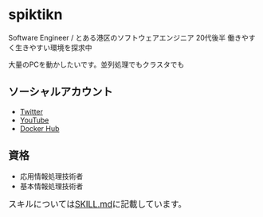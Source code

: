 # spiktikn

Software Engineer / とある港区のソフトウェアエンジニア 20代後半 働きやすく生きやすい環境を探求中

大量のPCを動かしたいです。並列処理でもクラスタでも

## ソーシャルアカウント

- [Twitter](https://twitter.com/spiktikn)
- [YouTube](https://www.youtube.com/channel/UCBTgKMkQ20hh_9p8IepY05g)
- [Docker Hub](https://hub.docker.com/u/spiktikn)

## 資格
- 応用情報処理技術者
- 基本情報処理技術者

<span style="font-size: 120%;">スキルについては[SKILL.md](SKILL.md)に記載しています。</span>
